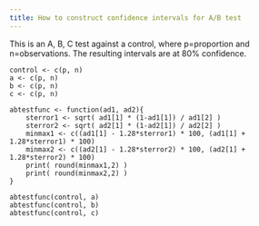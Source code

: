```yaml
---
title: How to construct confidence intervals for A/B test
---
```


This is an A, B, C test against a control, where p=proportion and n=observations. The resulting intervals are at 80% confidence.

	control <- c(p, n) 
	a <- c(p, n) 
	b <- c(p, n) 
	c <- c(p, n) 

	abtestfunc <- function(ad1, ad2){
      	sterror1 <- sqrt( ad1[1] * (1-ad1[1]) / ad1[2] )
      	sterror2 <- sqrt( ad2[1] * (1-ad2[1]) / ad2[2] )
      	minmax1 <- c((ad1[1] - 1.28*sterror1) * 100, (ad1[1] + 1.28*sterror1) * 100)
      	minmax2 <- c((ad2[1] - 1.28*sterror2) * 100, (ad2[1] + 1.28*sterror2) * 100)
      	print( round(minmax1,2) )
      	print( round(minmax2,2) )
	}

	abtestfunc(control, a)
	abtestfunc(control, b)
	abtestfunc(control, c)